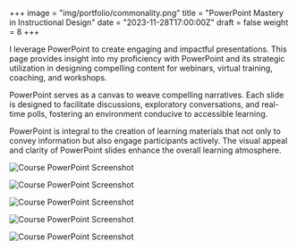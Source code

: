+++
image = "img/portfolio/commonality.png"
title = "PowerPoint Mastery in Instructional Design"
date = "2023-11-28T17:00:00Z"
draft = false
weight = 8
+++

I leverage PowerPoint to create engaging and impactful presentations. This page provides insight into my proficiency with PowerPoint and its strategic utilization in designing compelling content for webinars, virtual training, coaching, and workshops.

<!--more-->

PowerPoint serves as a canvas to weave compelling narratives. Each slide is designed to facilitate discussions, exploratory conversations, and real-time polls, fostering an environment conducive to accessible learning. 

PowerPoint is integral to the creation of learning materials that not only to convey information but also engage participants actively. The visual appeal and clarity of PowerPoint slides enhance the overall learning atmosphere.



![Course PowerPoint Screenshot][1]

![Course PowerPoint Screenshot][2]

![Course PowerPoint Screenshot][3]

![Course PowerPoint Screenshot][4]

![Course PowerPoint Screenshot][5]

 [1]: /personal/portfolio/img/commonality.png
 [2]: /personal/portfolio/img/air2.png
 [3]: /personal/portfolio/img/poll.png
 [4]: /personal/portfolio/img/smart.png
 [5]: /personal/portfolio/img/stage1.png